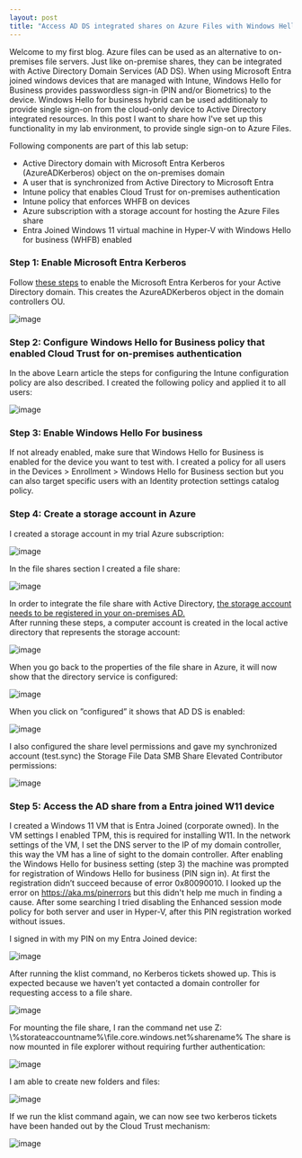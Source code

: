 ```yaml
---
layout: post
title: "Access AD DS integrated shares on Azure Files with Windows Hello for Business Hybrid"
---
```

Welcome to my first blog. Azure files can be used as an alternative to on-premises file servers. Just like on-premise shares, they can be integrated with Active Directory Domain Services (AD DS). When using Microsoft Entra joined windows devices that are managed with Intune, Windows Hello for Business provides passwordless sign-in (PIN and/or Biometrics) to the device.  Windows Hello for business hybrid can be used additionaly to provide single sign-on from the cloud-only device to Active Directory integrated resources. In this post I want to share how I've set up this functionality in my lab environment, to provide single sign-on to Azure Files.

Following components are part of this lab setup:
- Active Directory domain with Microsoft Entra Kerberos (AzureADKerberos) object on the on-premises domain
- A user that is synchronized from Active Directory to Microsoft Entra
- Intune policy that enables Cloud Trust for on-premises authentication
- Intune policy that enforces WHFB on devices
- Azure subscription with a storage account for hosting the Azure Files share
- Entra Joined Windows 11 virtual machine in Hyper-V with Windows Hello for business (WHFB) enabled

### Step 1: Enable Microsoft Entra Kerberos
Follow [these steps](https://learn.microsoft.com/en-us/windows/security/identity-protection/hello-for-business/deploy/hybrid-cloud-kerberos-trust?tabs=intune) to enable the Microsoft Entra Kerberos for your Active Directory domain. This creates the AzureADKerberos object in the domain controllers OU.

![image](https://matthijstuenter.github.io/assets/img/2024-12-04/Picture1.png)

### Step 2: Configure Windows Hello for Business policy that enabled Cloud Trust for on-premises authentication
In the above Learn article the steps for configuring the Intune configuration policy are also described. I created the following policy and applied it to all users:

![image](https://matthijstuenter.github.io/assets/img/2024-12-04/Picture2.png)

### Step 3: Enable Windows Hello For business
If not already enabled, make sure that Windows Hello for Business is enabled for the device you want to test with. I created a policy for all users in the Devices > Enrollment > Windows Hello for Business section but you can also target specific users with an Identity protection settings catalog policy. 

### Step 4: Create a storage account in Azure 
I created a storage account in my trial Azure subscription:

![image](https://matthijstuenter.github.io/assets/img/2024-12-04/Picture4.png)

In the file shares section I created a file share:

![image](https://matthijstuenter.github.io/assets/img/2024-12-04/Picture5.png)


In order to integrate the file share with Active Directory, [the storage account needs to be registered in your on-premises AD.](https://learn.microsoft.com/en-us/azure/storage/files/storage-files-identity-ad-ds-enable)   
After running these steps, a computer account is created in the local active directory that represents the storage account: 

![image](https://matthijstuenter.github.io/assets/img/2024-12-04/Picture6.png)


When you go back to the properties of the file share in Azure, it will now show that the directory service is configured:

![image](https://matthijstuenter.github.io/assets/img/2024-12-04/Picture7.png)


When you click on ”configured” it shows that AD DS is enabled:

![image](https://matthijstuenter.github.io/assets/img/2024-12-04/Picture9.png)


I also configured the share level permissions and gave my synchronized account (test.sync) the Storage File Data SMB Share Elevated Contributor permissions:

![image](https://matthijstuenter.github.io/assets/img/2024-12-04/Picture10.png)


### Step 5: Access the AD share from a Entra joined W11 device 
I created a Windows 11 VM that is Entra Joined (corporate owned). In the VM settings I enabled TPM, this is required for installing W11. In the network settings of the VM, I set the DNS server to the IP of my domain controller, this way the VM has a line of sight to the domain controller. After enabling the Windows Hello for business setting (step 3) the machine was prompted for registration of Windows Hello for business (PIN sign in). At first the registration didn’t succeed because of error 0x80090010. I looked up the error on https://aka.ms/pinerrors but this didn't help me much in finding a cause. After some searching I tried disabling the Enhanced session mode policy for both server and user in Hyper-V, after this PIN registration worked without issues. 
 
I signed in with my PIN on my Entra Joined device:

![image](https://matthijstuenter.github.io/assets/img/2024-12-04/Picture12.png)

After running the klist command, no Kerberos tickets showed up. This is expected because we haven’t yet contacted a domain controller for requesting access to a file share. 

![image](https://matthijstuenter.github.io/assets/img/2024-12-04/Picture13.png)

For mounting the file share, I ran the command net use Z: \\%storateaccountname%\file.core.windows.net\%sharename% 
The share is now mounted in file explorer without requiring further authentication:

![image](https://matthijstuenter.github.io/assets/img/2024-12-04/Picture14.png)

I am able to create new folders and files:

![image](https://matthijstuenter.github.io/assets/img/2024-12-04/Picture15.png)

If we run the klist command again, we can now see two kerberos tickets have been handed out by the Cloud Trust mechanism:

![image](https://matthijstuenter.github.io/assets/img/2024-12-04/Picture16.png)


